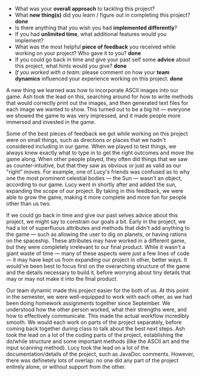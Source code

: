 - What was your **overall approach** to tackling this project?
 - What **new thing(s)** did you learn / figure out in completing this project? **done**
 - Is there anything that you wish you had **implemented differently**? 
 - If you had **unlimited time**, what additional features would you implement?
 - What was the most helpful **piece of feedback** you received while working on your project? Who gave it to you? **done**
 - If you could go back in time and give your past self some **advice** about this project, what hints would you give? **done**
 - _If you worked with a team:_ please comment on how your **team dynamics** influenced your experience working on this project. **done**



 A new thing we learned was how to incorporate ASCII images into our game. Ash took the lead on this, searching around for how to write methods that would correctly print out the images, and then generated text files for each image we wanted to show. This turned out to be a big hit — everyone we showed the game to was very impressed, and it made people more immersed and invested in the game.  

 Some of the best pieces of feedback we got while working on this project were on small things, such as directions or places that we hadn't considered including in our game. When we played to test things, we always knew exactly what to type in to get the right outcomes and move the game along. When other people played, they often did things that we saw as counter-intuitive, but that they saw as obvious or just as valid as our "right" moves. For example, one of Lucy's friends was confused as to why one the most prominent celestial bodies — the Sun — wasn't an object, according to our game. Lucy went in shortly after and added the sun, expanding the scope of our project. By taking in this feedback, we were able to grow the game, making it more complete and more fun for people other than us two. 

 If we could go back in time and give our past selves advice about this project, we might say to constrain our goals a bit. Early in the project, we had a lot of superfluous attributes and methods that didn't add anything to the game — such as allowing the user to dig on planets, or having rations on the spaceship. These attributes may have worked in a different game, but they were completely irrelevant to our final product. While it wasn't a giant waste of time — many of these aspects were just a few lines of code — it may have kept us from expanding our project in other, better ways. It would've been best to focus first on the overarching structure of the game and the details necessary to build it, before worrying about tiny details that may or may not make it into the final product. 

 Our team dynamic made this project easier for the both of us. At this point in the semester, we were well-equipped to work with each other, as we had been doing homework assignments together since September. We understood how the other person worked, what their strengths were, and how to effectively communicate. This made the actual workflow incredibly smooth. We would each work on parts of the project separately, before coming back together during class to talk about the best next steps. Ash took the lead on a lot of the coding parts of the project, establishing the do/while structure and some important methods (like the ASCII art and the input scanning method). Lucy took the lead on a lot of the documentation/details of the project, such as JavaDoc comments. However, there was definetely lots of overlap: no one did any part of the project entirely alone, or without support from the other. 